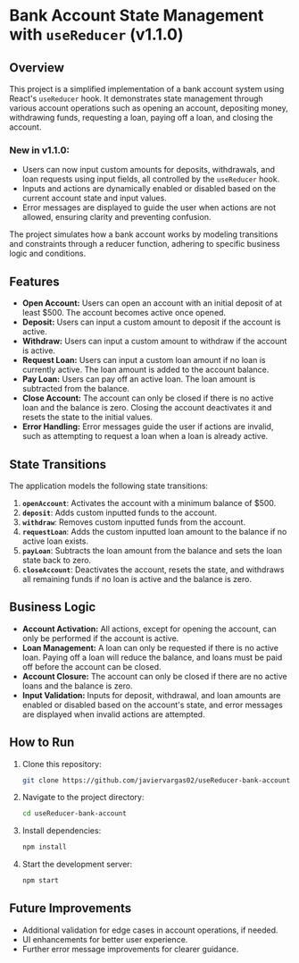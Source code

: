 # Bank Account State Management with `useReducer` (v1.1.0)

## Overview

This project is a simplified implementation of a bank account system using React's `useReducer` hook. It demonstrates state management through various account operations such as opening an account, depositing money, withdrawing funds, requesting a loan, paying off a loan, and closing the account.

### **New in v1.1.0:**

- Users can now input custom amounts for deposits, withdrawals, and loan requests using input fields, all controlled by the `useReducer` hook.
- Inputs and actions are dynamically enabled or disabled based on the current account state and input values.
- Error messages are displayed to guide the user when actions are not allowed, ensuring clarity and preventing confusion.

The project simulates how a bank account works by modeling transitions and constraints through a reducer function, adhering to specific business logic and conditions.

## Features

- **Open Account:** Users can open an account with an initial deposit of at least $500. The account becomes active once opened.
- **Deposit:** Users can input a custom amount to deposit if the account is active.
- **Withdraw:** Users can input a custom amount to withdraw if the account is active.
- **Request Loan:** Users can input a custom loan amount if no loan is currently active. The loan amount is added to the account balance.
- **Pay Loan:** Users can pay off an active loan. The loan amount is subtracted from the balance.
- **Close Account:** The account can only be closed if there is no active loan and the balance is zero. Closing the account deactivates it and resets the state to the initial values.
- **Error Handling:** Error messages guide the user if actions are invalid, such as attempting to request a loan when a loan is already active.

## State Transitions

The application models the following state transitions:

1. **`openAccount`**: Activates the account with a minimum balance of $500.
2. **`deposit`**: Adds custom inputted funds to the account.
3. **`withdraw`**: Removes custom inputted funds from the account.
4. **`requestLoan`**: Adds the custom inputted loan amount to the balance if no active loan exists.
5. **`payLoan`**: Subtracts the loan amount from the balance and sets the loan state back to zero.
6. **`closeAccount`**: Deactivates the account, resets the state, and withdraws all remaining funds if no loan is active and the balance is zero.

## Business Logic

- **Account Activation:** All actions, except for opening the account, can only be performed if the account is active.
- **Loan Management:** A loan can only be requested if there is no active loan. Paying off a loan will reduce the balance, and loans must be paid off before the account can be closed.
- **Account Closure:** The account can only be closed if there are no active loans and the balance is zero.
- **Input Validation:** Inputs for deposit, withdrawal, and loan amounts are enabled or disabled based on the account's state, and error messages are displayed when invalid actions are attempted.

## How to Run

1. Clone this repository:

   ```bash
   git clone https://github.com/javiervargas02/useReducer-bank-account.git
   ```

2. Navigate to the project directory:

   ```bash
   cd useReducer-bank-account
   ```

3. Install dependencies:

   ```bash
   npm install
   ```

4. Start the development server:

   ```bash
   npm start
   ```

## Future Improvements

- Additional validation for edge cases in account operations, if needed.
- UI enhancements for better user experience.
- Further error message improvements for clearer guidance.
